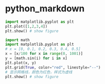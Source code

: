 # python_markdown

```python {cmd=true matplotlib=true}
import matplotlib.pyplot as plt
plt.plot([1,2,3,4])
plt.show() # show figure
```

```python {cmd=true matplotlib=true}
import math
import matplotlib.pyplot as plt
# x = [0, 0.1, 0.2, 0.3, 0.4, 0.5]
x = [x/100 for x in range(0, 1001)]
y = [math.sin(i) for i in x]
plt.plot(x, y)
plt.grid(True, color="red", linestyle="--")
# 显示网格线，颜色为红色，样式为虚线
plt.show() # show figure
```
